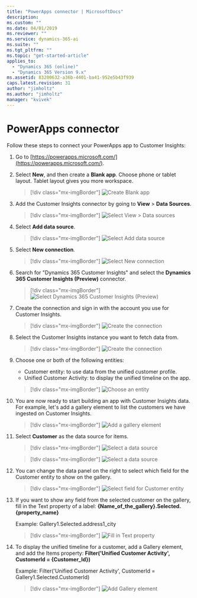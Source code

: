 ```yaml
---
title: "PowerApps connector | MicrosoftDocs"
description: 
ms.custom: ""
ms.date: 04/01/2019
ms.reviewer: ""
ms.service: dynamics-365-ai
ms.suite: ""
ms.tgt_pltfrm: ""
ms.topic: "get-started-article"
applies_to: 
  - "Dynamics 365 (online)"
  - "Dynamics 365 Version 9.x"
ms.assetid: 83200632-a36b-4401-ba41-952e5b43f939
caps.latest.revision: 31
author: "jimholtz"
ms.author: "jimholtz"
manager: "kvivek"
---
```

# PowerApps connector

Follow these steps to connect your PowerApps app to Customer Insights:

1. Go to [https://powerapps.microsoft.com/](https://powerapps.microsoft.com/).

2. Select **New**, and then create a **Blank app**. Choose phone or tablet layout. Tablet layout gives you more workspace.
   
   > [!div class="mx-imgBorder"] 
   > ![](media/connector-powerapps1.png "Create Blank app")

3. Add the Customer Insights connector by going to **View** > **Data Sources**.

   > [!div class="mx-imgBorder"] 
   > ![](media/connector-powerapps2.png "Select View > Data sources")

4. Select **Add data source**.

   > [!div class="mx-imgBorder"] 
   > ![](media/connector-powerapps3.png "Select Add data source")

5. Select **New connection**.

   > [!div class="mx-imgBorder"] 
   > ![](media/connector-powerapps4.png "Select New connection")

6. Search for "Dynamics 365 Customer Insights" and select the **Dynamics 365 Customer Insights (Preview)** connector.

   > [!div class="mx-imgBorder"] 
   > ![](media/connector-powerapps5.png "Select Dynamics 365 Customer Insights (Preview)")

7. Create the connection and sign in with the account you use for Customer Insights.

   > [!div class="mx-imgBorder"] 
   > ![](media/connector-powerapps6.png "Create the connection")

8. Select the Customer Insights instance you want to fetch data from.

   > [!div class="mx-imgBorder"] 
   > ![](media/connector-powerapps7.png "Create the connection")

9. Choose one or both of the following entities:

   - Customer entity: to use data from the unified customer profile.
   - Unified Customer Activity: to display the unified timeline on the app.

   > [!div class="mx-imgBorder"] 
   > ![](media/connector-powerapps8.png "Choose an entity")

10. You are now ready to start building an app with Customer Insights data. For example, let's add a gallery element to list the customers we have ingested on Customer Insights.

    > [!div class="mx-imgBorder"] 
    > ![](media/connector-powerapps9.png "Add a gallery element")

11. Select **Customer** as the data source for items.

    > [!div class="mx-imgBorder"] 
    > ![](media/connector-powerapps10.png "Select a data source")

    > [!div class="mx-imgBorder"] 
    > ![](media/connector-powerapps11.png "Select a data source")

12.	You can change the data panel on the right to select which field for the Customer entity to show on the gallery.

    > [!div class="mx-imgBorder"] 
    > ![](media/connector-powerapps12.png "Select field for Customer entity")

13.	If you want to show any field from the selected customer on the gallery, fill in the Text property of a label:  **{Name_of_the_gallery}.Selected.{property_name}** 

    Example: Gallery1.Selected.address1_city
 
    > [!div class="mx-imgBorder"] 
    > ![](media/connector-powerapps13.png "Fill in Text property")

14.	To display the unified timeline for a customer, add a Gallery element, and add the Items property: **Filter('Unified Customer Activity', CustomerId = {Customer_Id})** 

    Example: Filter('Unified Customer Activity', CustomerId = Gallery1.Selected.CustomerId)

    > [!div class="mx-imgBorder"] 
    > ![](media/connector-powerapps14.png "Add Gallery element")
